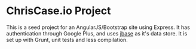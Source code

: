 # ChrisCase.io Project

This is a seed project for an AngularJS/Bootstrap site using Express. It has authentication through Google Plus, and
uses [jbase][] as it's data store. It is set up with Grunt, unit tests and less compilation.

[jbase]: https://github.com/Morgul/jbase